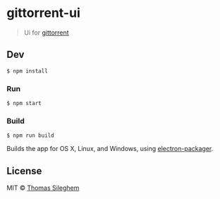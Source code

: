 # gittorrent-ui

> Ui for [gittorrent](https://github.com/cjb/GitTorrent)


## Dev

```
$ npm install
```

### Run

```
$ npm start
```

### Build

```
$ npm run build
```

Builds the app for OS X, Linux, and Windows, using [electron-packager](https://github.com/maxogden/electron-packager).


## License

MIT © [Thomas Sileghem](http://mastilver.com)
